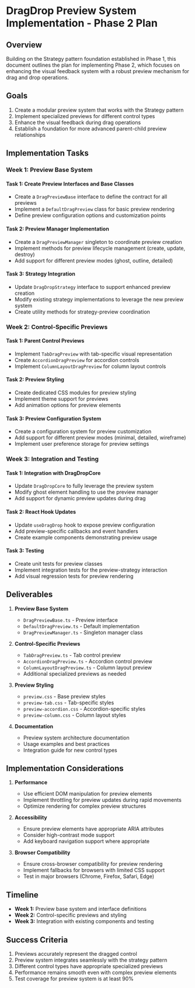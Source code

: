 # DragDrop Preview System Implementation - Phase 2 Plan

## Overview

Building on the Strategy pattern foundation established in Phase 1, this document outlines the plan for implementing Phase 2, which focuses on enhancing the visual feedback system with a robust preview mechanism for drag and drop operations.

## Goals

1. Create a modular preview system that works with the Strategy pattern
2. Implement specialized previews for different control types
3. Enhance the visual feedback during drag operations
4. Establish a foundation for more advanced parent-child preview relationships

## Implementation Tasks

### Week 1: Preview Base System

#### Task 1: Create Preview Interfaces and Base Classes
- Create a `DragPreviewBase` interface to define the contract for all previews
- Implement a `DefaultDragPreview` class for basic preview rendering
- Define preview configuration options and customization points

#### Task 2: Preview Manager Implementation
- Create a `DragPreviewManager` singleton to coordinate preview creation
- Implement methods for preview lifecycle management (create, update, destroy)
- Add support for different preview modes (ghost, outline, detailed)

#### Task 3: Strategy Integration
- Update `DragDropStrategy` interface to support enhanced preview creation
- Modify existing strategy implementations to leverage the new preview system
- Create utility methods for strategy-preview coordination

### Week 2: Control-Specific Previews

#### Task 1: Parent Control Previews
- Implement `TabDragPreview` with tab-specific visual representation
- Create `AccordionDragPreview` for accordion controls
- Implement `ColumnLayoutDragPreview` for column layout controls

#### Task 2: Preview Styling
- Create dedicated CSS modules for preview styling
- Implement theme support for previews
- Add animation options for preview elements

#### Task 3: Preview Configuration System
- Create a configuration system for preview customization
- Add support for different preview modes (minimal, detailed, wireframe)
- Implement user preference storage for preview settings

### Week 3: Integration and Testing

#### Task 1: Integration with DragDropCore
- Update `DragDropCore` to fully leverage the preview system
- Modify ghost element handling to use the preview manager
- Add support for dynamic preview updates during drag

#### Task 2: React Hook Updates
- Update `useDragDrop` hook to expose preview configuration
- Add preview-specific callbacks and event handlers
- Create example components demonstrating preview usage

#### Task 3: Testing
- Create unit tests for preview classes
- Implement integration tests for the preview-strategy interaction
- Add visual regression tests for preview rendering

## Deliverables

1. **Preview Base System**
   - `DragPreviewBase.ts` - Preview interface
   - `DefaultDragPreview.ts` - Default implementation
   - `DragPreviewManager.ts` - Singleton manager class

2. **Control-Specific Previews**
   - `TabDragPreview.ts` - Tab control preview
   - `AccordionDragPreview.ts` - Accordion control preview
   - `ColumnLayoutDragPreview.ts` - Column layout preview
   - Additional specialized previews as needed

3. **Preview Styling**
   - `preview.css` - Base preview styles
   - `preview-tab.css` - Tab-specific styles
   - `preview-accordion.css` - Accordion-specific styles
   - `preview-column.css` - Column layout styles

4. **Documentation**
   - Preview system architecture documentation
   - Usage examples and best practices
   - Integration guide for new control types

## Implementation Considerations

1. **Performance**
   - Use efficient DOM manipulation for preview elements
   - Implement throttling for preview updates during rapid movements
   - Optimize rendering for complex preview structures

2. **Accessibility**
   - Ensure preview elements have appropriate ARIA attributes
   - Consider high-contrast mode support
   - Add keyboard navigation support where appropriate

3. **Browser Compatibility**
   - Ensure cross-browser compatibility for preview rendering
   - Implement fallbacks for browsers with limited CSS support
   - Test in major browsers (Chrome, Firefox, Safari, Edge)

## Timeline

- **Week 1:** Preview base system and interface definitions
- **Week 2:** Control-specific previews and styling
- **Week 3:** Integration with existing components and testing

## Success Criteria

1. Previews accurately represent the dragged control
2. Preview system integrates seamlessly with the strategy pattern
3. Different control types have appropriate specialized previews
4. Performance remains smooth even with complex preview elements
5. Test coverage for preview system is at least 90%
